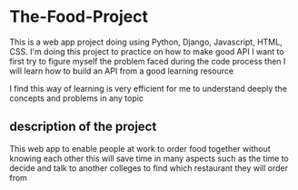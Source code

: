 # The-Food-Project

This is a web app project doing using Python, Django, Javascript, HTML, CSS. 
I'm doing this project to practice on how to make good API 
I want to first try to figure myself the problem faced during the code process 
then I will learn how to build an API from a good learning resource

I find this way of learning is very efficient for me to understand deeply the concepts and problems in any topic



## description of the project 

This web app to enable people at work to order food together without knowing each other
this will save time in many aspects such as the time to decide and talk to another colleges to find which restaurant they will order from
